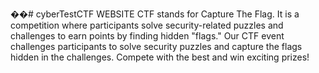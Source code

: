 ��#   c y b e r T e s t CTF WEBSITE
CTF stands for Capture The Flag. It is a competition where participants solve security-related puzzles and challenges to earn points by finding hidden "flags."
Our CTF event challenges participants to solve security puzzles and capture the flags hidden in the challenges. Compete with the best and win exciting prizes!
 
